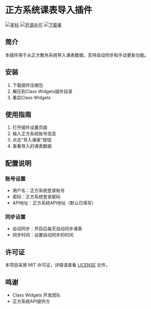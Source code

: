 # 正方系统课表导入插件

[![星标](https://img.shields.io/github/stars/Guyao146/CW-ZhengFangPlugins?style=for-the-badge&color=orange&label=星标)](https://github.com/Guyao146/CW-ZhengFangPlugins)
[![开源许可](https://img.shields.io/badge/license-MIT-darkgreen.svg?label=开源许可证&style=for-the-badge)](https://github.com/Guyao146/CW-ZhengFangPlugins)
[![下载量](https://img.shields.io/github/downloads/Guyao146/CW-ZhengFangPlugins/total.svg?label=下载量&color=green&style=for-the-badge)](https://github.com/Guyao146/CW-ZhengFangPlugins)

## 简介

本插件用于从正方教务系统导入课表数据，支持自动同步和手动更新功能。

## 安装

1. 下载插件压缩包
2. 解压到Class Widgets插件目录
3. 重启Class Widgets

## 使用指南

1. 打开插件设置页面
2. 输入正方系统账号信息
3. 点击"导入课表"按钮
4. 查看导入的课表数据

## 配置说明

### 账号设置
- 用户名：正方系统登录账号
- 密码：正方系统登录密码
- API地址：正方系统API地址（默认已填写）

### 同步设置
- 自动同步：开启后每天自动同步课表
- 同步时间：设置自动同步的时间

## 许可证

本项目采用 MIT 许可证，详情请查看 [LICENSE](LICENSE) 文件。

## 鸣谢

- Class Widgets 开发团队
- 正方系统API提供方
